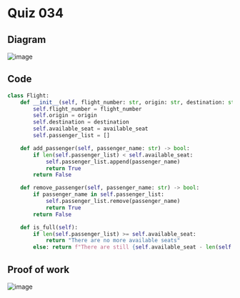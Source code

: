 # Quiz 034

## Diagram
![image](https://github.com/user-attachments/assets/49c1db04-7619-434e-b13b-97fd33f20bc2)

## Code
```.py
class Flight:
    def __init__(self, flight_number: str, origin: str, destination: str, available_seat: int):
        self.flight_number = flight_number
        self.origin = origin
        self.destination = destination
        self.available_seat = available_seat
        self.passenger_list = []

    def add_passenger(self, passenger_name: str) -> bool:
        if len(self.passenger_list) < self.available_seat:
            self.passenger_list.append(passenger_name)
            return True
        return False

    def remove_passenger(self, passenger_name: str) -> bool:
        if passenger_name in self.passenger_list:
            self.passenger_list.remove(passenger_name)
            return True
        return False

    def is_full(self):
        if len(self.passenger_list) >= self.available_seat:
            return "There are no more available seats"
        else: return f"There are still {self.available_seat - len(self.passenger_list)} seats on flight {self.flight_number}"
```
## Proof of work
![image](https://github.com/user-attachments/assets/0d8209c4-e1b9-4784-ae74-523fd91b8c1e)

